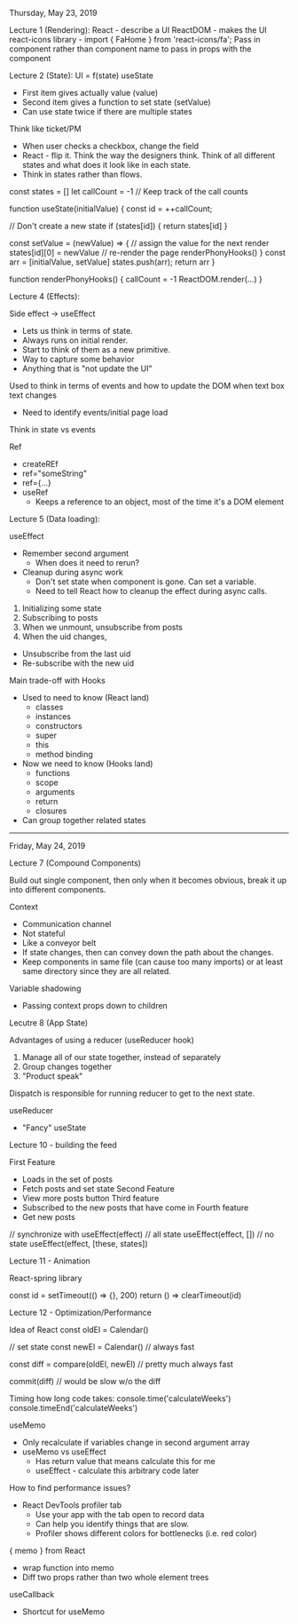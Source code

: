 Thursday, May 23, 2019

Lecture 1 (Rendering):
React - describe a UI
ReactDOM - makes the UI
react-icons library - import { FaHome } from 'react-icons/fa';
Pass in component rather than component name to pass in props with the component


Lecture 2 (State):
UI = f(state)
useState
- First item gives actually value (value)
- Second item gives a function to set state (setValue)
- Can use state twice if there are multiple states

Think like ticket/PM
- When user checks a checkbox, change the field
- React - flip it. Think the way the designers think. Think of all different states and what does it look like in each state.
- Think in states rather than flows.

const states = []
let callCount = -1  // Keep track of the call counts

function useState(initialValue) {
  const id = ++callCount;

  // Don't create a new state
  if (states[id]) {
    return states[id]
  }

  const setValue = (newValue) => {
    // assign the value for the next render
    states[id][0] = newValue
    // re-render the page
    renderPhonyHooks()
  }
  const arr = [initialValue, setValue]
  states.push(arr);
  return arr
}

function renderPhonyHooks() {
  callCount = -1
  ReactDOM.render(...)
}


Lecture 4 (Effects):

Side effect -> useEffect
- Lets us think in terms of state.
- Always runs on initial render.
- Start to think of them as a new primitive.
- Way to capture some behavior
- Anything that is "not update the UI"

Used to think in terms of events and how to update the DOM when text box text changes
- Need to identify events/initial page load

Think in state vs events

Ref
- createREf
- ref="someString"
- ref={...}
- useRef
  - Keeps a reference to an object, most of the time it's a DOM element


Lecture 5 (Data loading):

useEffect
- Remember second argument
  - When does it need to rerun?
- Cleanup during async work
  - Don't set state when component is gone. Can set a variable.
  - Need to tell React how to cleanup the effect during async calls.

1. Initializing some state
2. Subscribing to posts
3. When we unmount, unsubscribe from posts
4. When the uid changes,
  - Unsubscribe from the last uid
  - Re-subscribe with the new uid

Main trade-off with Hooks
- Used to need to know (React land)
  - classes
  - instances
  - constructors
  - super
  - this
  - method binding
- Now we need to know (Hooks land)
  - functions
  - scope
  - arguments
  - return
  - closures
- Can group together related states

------------------------------------------------------------------------------------------------------------------------------------------------------------

Friday, May 24, 2019

Lecture 7 (Compound Components)

Build out single component, then only when it becomes obvious, break it up into different components.

Context
- Communication channel
- Not stateful
- Like a conveyor belt
- If state changes, then can convey down the path about the changes.
- Keep components in same file (can cause too many imports) or at least same directory since they are all related.

Variable shadowing
- Passing context props down to children


Lecutre 8 (App State)

Advantages of using a reducer (useReducer hook)
1. Manage all of our state together, instead of separately
2. Group changes together
3. "Product speak"

Dispatch is responsible for running reducer to get to the next state.

useReducer
- "Fancy" useState


Lecture 10 - building the feed

First Feature
  - Loads in the set of posts
  - Fetch posts and set state
Second Feature
  - View more posts button
Third feature
  - Subscribed to the new posts that have come in
Fourth feature
  - Get new posts

// synchronize with
useEffect(effect) // all state
useEffect(effect, []) // no state
useEffect(effect, [these, states])


Lecture 11 - Animation

React-spring library

const id = setTimeout(() => {}, 200)
return () => clearTimeout(id)


Lecture 12 - Optimization/Performance

Idea of React
const oldEl = Calendar()

// set state
const newEl = Calendar() // always fast

const diff = compare(oldEl, newEl) // pretty much always fast

commit(diff)  // would be slow w/o the diff

Timing how long code takes:
console.time('calculateWeeks')
console.timeEnd('calculateWeeks')

useMemo
- Only recalculate if variables change in second argument array
- useMemo vs useEffect
  - Has return value that means calculate this for me
  - useEffect - calculate this arbitrary code later

How to find performance issues?
- React DevTools profiler tab
  - Use your app with the tab open to record data
  - Can help you identify things that are slow.
  - Profiler shows different colors for bottlenecks (i.e. red color)

{ memo } from React
- wrap function into memo
- Diff two props rather than two whole element trees

useCallback
- Shortcut for useMemo